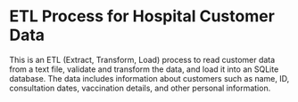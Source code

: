 # ETL Process for Hospital Customer Data

This is an ETL (Extract, Transform, Load) process to read customer data from a text file, validate and transform the data, and load it into an SQLite database. The data includes information about customers such as name, ID, consultation dates, vaccination details, and other personal information.